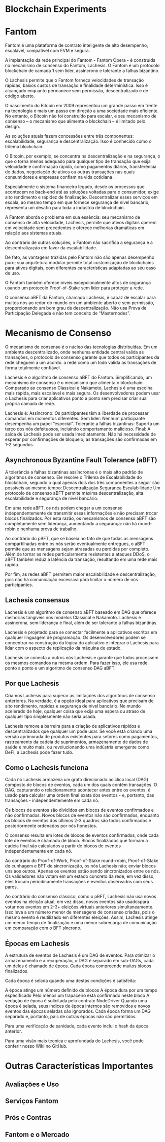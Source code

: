 # Blockchain Experiments

# Fantom
Fantom é uma plataforma de contrato inteligente de alto desempenho, escalável, compatível com EVM e segura.

A implantação da rede principal do Fantom - Fantom Opera - é construída no mecanismo de consenso do Fantom, Lachesis. O Fantom é um protocolo blockchain de camada 1 sem líder, assíncrono e tolerante a falhas bizantino.

O Lachesis permite que o Fantom forneça velocidades de transação rápidas, baixos custos de transação e finalidade determinística. Isso é alcançado enquanto permanece sem permissão, descentralizado e de código aberto.

O nascimento do Bitcoin em 2009 representou um grande passo em frente na tecnologia e mais um passo em direção a uma sociedade mais eficiente. No entanto, o Bitcoin não foi construído para escalar, e seu mecanismo de consenso – o mecanismo que alimenta o blockchain – é limitado pelo design.

As soluções atuais fazem concessões entre três componentes: escalabilidade, segurança e descentralização. Isso é conhecido como o trilema blockchain.

O Bitcoin, por exemplo, se concentra na descentralização e na segurança, o que o torna menos adequado para qualquer tipo de transação que exija velocidade e confirmação rápida, como pagamentos diários, transferência de dados, negociação de ativos ou outras transações nas quais consumidores e empresas confiam na vida cotidiana .

Especialmente o sistema financeiro legado, desde os processos que acontecem no back-end até as soluções voltadas para o consumidor, exige alto rendimento e rapidez de finalização.
Descentralizar esses serviços em escala, ao mesmo tempo em que fornece segurança de nível bancário, representa um desafio para toda a indústria de blockchain.

A Fantom aborda o problema em sua essência: seu mecanismo de consenso de alta velocidade, Lachesis, permite que ativos digitais operem em velocidade sem precedentes e oferece melhorias dramáticas em relação aos sistemas atuais.

Ao contrário de outras soluções, o Fantom não sacrifica a segurança e a descentralização em favor da escalabilidade.

De fato, as vantagens trazidas pelo Fantom não são apenas desempenho puro; sua arquitetura modular permite total customização de blockchains para ativos digitais, com diferentes características adaptadas ao seu caso de uso.

O Fantom também oferece níveis excepcionalmente altos de segurança usando um protocolo Proof-of-Stake sem líder para proteger a rede.

O consenso aBFT da Fantom, chamado Lachesis, é capaz de escalar para muitos nós ao redor do mundo em um ambiente aberto e sem permissão, proporcionando um bom grau de descentralização. Não usa Prova de Participação Delegada e não tem conceito de “Masternodes”.


# Mecanismo de Consenso
O mecanismo de consenso é o núcleo das tecnologias distribuídas. Em um ambiente descentralizado, onde nenhuma entidade central valida as transações, o protocolo de consenso garante que todos os participantes da rede cheguem a um acordo: a rede como um todo valida as transações de forma totalmente confiável.

Lachesis é o algoritmo de consenso aBFT do Fantom. Simplificando, um mecanismo de consenso é o mecanismo que alimenta o blockchain.
Comparado ao consenso Classical e Nakamoto, Lachesis é uma escolha mais rápida, mais escalável e mais segura.
Os desenvolvedores podem usar o Lachesis para criar aplicativos ponto a ponto sem precisar criar sua própria camada de rede.

Lachesis é:
Assíncrono: Os participantes têm a liberdade de processar comandos em momentos diferentes.
Sem líder: Nenhum participante desempenha um papel “especial”.
Tolerante a falhas bizantinas: Suporta um terço dos nós defeituosos, incluindo comportamento malicioso.
Final: A saída de Lachesis pode ser usada imediatamente. Não há necessidade de esperar por confirmações de bloqueio; as transações são confirmadas em 1-2 segundos.

## Asynchronous Byzantine Fault Tolerance (aBFT)
A tolerância a falhas bizantinas assíncronas é o mais alto padrão de algoritmos de consenso. Ele resolve o Trilema de Escalabilidade do blockchain, segundo o qual apenas dois dos três componentes a seguir são possíveis ao mesmo tempo:
Descentralização
Segurança
Escalabilidade
Um protocolo de consenso aBFT permite máxima descentralização, alta escalabilidade e segurança de nível bancário.

Em uma rede aBFT, os nós podem chegar a um consenso independentemente de transmitir essas informações e não precisam trocar blocos finalizados.
Por esta razão, os mecanismos de consenso aBFT são completamente sem liderança, aumentando a segurança: não há round-robin e nenhuma prova de trabalho.

Ao contrário do pBFT, que se baseia no fato de que todas as mensagens compartilhadas entre os nós serão eventualmente entregues, o aBFT permite que as mensagens sejam atrasadas ou perdidas por completo. Além de tornar as redes particularmente resistentes a ataques DDoS, o aBFT também reduz a latência da transação, resultando em uma rede mais rápida.

Por fim, as redes aBFT permitem maior escalabilidade e descentralização, pois não há comunicação excessiva para limitar o número de nós participantes.

## Lachesis consensus
Lachesis é um algoritmo de consenso aBFT baseado em DAG que oferece melhorias tangíveis nos modelos Classical e Nakamoto.
Lachesis é assíncrona, sem liderança e final, além de ser tolerante a falhas bizantinas.

Lachesis é projetado para se conectar facilmente a aplicativos escritos em qualquer linguagem de programação. Os desenvolvedores podem se concentrar na construção da lógica do aplicativo e integrar o Lachesis para lidar com o aspecto de replicação da máquina de estado.

Lachesis se conecta a outros nós Lachesis e garante que todos processem os mesmos comandos na mesma ordem. Para fazer isso, ele usa rede ponto a ponto e um algoritmo de consenso DAG aBFT.

## Por que Lachesis
Criamos Lachesis para superar as limitações dos algoritmos de consenso anteriores. Na verdade, é a opção ideal para aplicativos que precisam de alto rendimento, rapidez e segurança de nível bancário.
No mundo acelerado de hoje, qualquer coisa que exija uma espera ou atraso de qualquer tipo simplesmente não seria usada.

Lachesis remove a barreira para a criação de aplicativos rápidos e descentralizados que qualquer um pode usar.
Se você está criando uma versão aprimorada de produtos existentes
para setores como pagamentos, rastreamento da cadeia de suprimentos, armazenamento de dados de saúde e muito mais, ou revolucionando uma indústria emergente como DeFi, a Lachesis pode fazer tudo.

## Como o Lachesis funciona
Cada nó Lachesis armazena um grafo direcionado acíclico local (DAG) composto de blocos de eventos, cada um dos quais contém transações. O DAG, capturando o relacionamento acontecer antes entre os eventos, é usado para calcular uma ordem final exata dos eventos - e, portanto, das transações - independentemente em cada nó.

Os blocos de eventos são divididos em blocos de eventos confirmados e não confirmados. Novos blocos de eventos não são confirmados, enquanto os blocos de eventos dos últimos 2-3 quadros são todos confirmados e posteriormente ordenados por nós honestos.

O consenso resulta em lotes de blocos de eventos confirmados, onde cada lote de eventos é chamado de bloco. Blocos finalizados que formam a cadeia final são calculados a partir de blocos de eventos independentemente em cada nó.

Ao contrário do Proof-of-Work, Proof-of-Stake round-robin, Proof-of-Stake de cunhagem e BFT de sincronização, os nós Lachesis não; enviar blocos uns aos outros. Apenas os eventos estão sendo sincronizados entre os nós. Os validadores não votam em um estado concreto da rede; em vez disso, eles trocam periodicamente transações e eventos observados com seus pares.

Ao contrário do consenso clássico, como o pBFT, Lachesis não usa novos eventos na eleição atual; em vez disso, novos eventos são usados ​​para votar nos eventos em 2-3+ eleições virtuais anteriores simultaneamente. Isso leva a um número menor de mensagens de consenso criadas, pois o mesmo evento é reutilizado em diferentes eleições.
Assim, Lachesis atinge um menor tempo de finalização e uma menor sobrecarga de comunicação em comparação com o BFT síncrono.

## Épocas em Lachesis
A estrutura de eventos de Lachesis é um DAG de eventos. Para otimizar o armazenamento e a recuperação, o DAG é separado em sub-DAGs, cada um deles é chamado de época. Cada época compreende muitos blocos finalizados.

Cada época é selada quando uma destas condições é satisfeita:

A época atinge um número definido de blocos
A época dura por um tempo especificado
Pelo menos um trapaceiro está confirmado neste bloco
A vedação de época é solicitada pelo contrato NodeDriver
Quando uma época é selada, seus índices de época internos são removidos e novos eventos das épocas seladas são ignorados. Cada época forma um DAG separado e, portanto, pais de outras épocas não são permitidos.

Para uma verificação de sanidade, cada evento inclui o hash da época anterior.

Para uma visão mais técnica e aprofundada do Lachesis, você pode conferir nosso Wiki no GitHub.


# Outras Características Importantes

## Avaliações e Uso

## Serviços Fantom

## Prós e Contras

## Fantom e o Mercado

